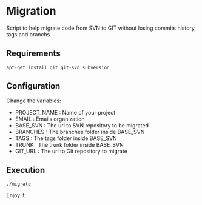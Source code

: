 # Migration

Script to help migrate code from SVN to GIT without losing commits history, tags and branchs.

## Requirements

```
apt-get install git git-svn subversion
```

## Configuration
Change the variables:
* PROJECT_NAME : Name of your project 
* EMAIL : Emails organization
* BASE_SVN : The url to SVN repository to be migrated
* BRANCHES : The branches folder inside BASE_SVN
* TAGS : The tags folder inside BASE_SVN
* TRUNK : The trunk folder inside BASE_SVN
* GIT_URL : The url to Git repository to migrate

## Execution

```
./migrate
```

Enjoy it.
